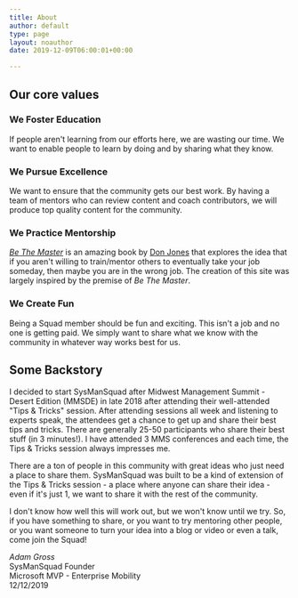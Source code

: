 ```yaml
---
title: About
author: default
type: page
layout: noauthor
date: 2019-12-09T06:00:01+00:00

---
```

## Our core values

### We Foster Education

If people aren't learning from our efforts here, we are wasting our time. We want to enable people to learn by doing and by sharing what they know.

### We Pursue Excellence

We want to ensure that the community gets our best work. By having a team of mentors who can review content and coach contributors, we will produce top quality content for the community.

### We Practice Mentorship
_[Be The Master](https://bethemaster.com/the-book/)_ is an amazing book by [Don Jones](https://twitter.com/concentrateddon) that explores the idea that if you aren't willing to train/mentor others to eventually take your job someday, then maybe you are in the wrong job. The creation of this site was largely inspired by the premise of _Be The Master_.
### We Create Fun

Being a Squad member should be fun and exciting. This isn't a job and no one is getting paid. We simply want to share what we know with the community in whatever way works best for us.

## Some Backstory

I decided to start SysManSquad after Midwest Management Summit - Desert Edition (MMSDE) in late 2018 after attending their well-attended "Tips & Tricks" session. After attending sessions all week and listening to experts speak, the attendees get a chance to get up and share their best tips and tricks. There are generally 25-50 participants who share their best stuff (in 3 minutes!). I have attended 3 MMS conferences and each time, the Tips & Tricks session always impresses me.

There are a ton of people in this community with great ideas who just need a place to share them. SysManSquad was built to be a kind of extension of the Tips & Tricks session - a place where anyone can share their idea - even if it's just 1, we want to share it with the rest of the community.

I don't know how well this will work out, but we won't know until we try. So, if you have something to share, or you want to try mentoring other people, or you want someone to turn your idea into a blog or video or even a talk, come join the Squad!

_Adam Gross_  
SysManSquad Founder  
Microsoft MVP - Enterprise Mobility  
12/12/2019  
